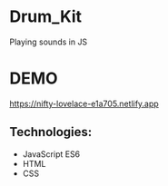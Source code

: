 # Drum_Kit
Playing sounds in JS

# DEMO
https://nifty-lovelace-e1a705.netlify.app

## Technologies:

- JavaScript ES6
- HTML
- CSS
